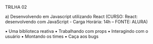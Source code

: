 TRILHA 02

a) Desenvolvendo em Javascript utilizando React
(CURSO: React: desenvolvendo com JavaScript - Carga Horária: 14h – FONTE: ALURA)

▪ Uma biblioteca reativa
▪ Trabalhando com props
▪ Interagindo com o usuário
▪ Montando os times
▪ Caça aos bugs